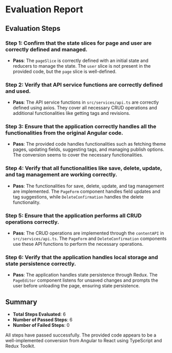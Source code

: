 # Evaluation Report

## Evaluation Steps

### Step 1: Confirm that the state slices for page and user are correctly defined and managed.
- **Pass**: The `pageSlice` is correctly defined with an initial state and reducers to manage the state. The `user` slice is not present in the provided code, but the `page` slice is well-defined.

### Step 2: Verify that API service functions are correctly defined and used.
- **Pass**: The API service functions in `src/services/api.ts` are correctly defined using axios. They cover all necessary CRUD operations and additional functionalities like getting tags and revisions.

### Step 3: Ensure that the application correctly handles all the functionalities from the original Angular code.
- **Pass**: The provided code handles functionalities such as fetching theme pages, updating fields, suggesting tags, and managing publish options. The conversion seems to cover the necessary functionalities.

### Step 4: Verify that all functionalities like save, delete, update, and tag management are working correctly.
- **Pass**: The functionalities for save, delete, update, and tag management are implemented. The `PageForm` component handles field updates and tag suggestions, while `DeleteConfirmation` handles the delete functionality.

### Step 5: Ensure that the application performs all CRUD operations correctly.
- **Pass**: The CRUD operations are implemented through the `contentAPI` in `src/services/api.ts`. The `PageForm` and `DeleteConfirmation` components use these API functions to perform the necessary operations.

### Step 6: Verify that the application handles local storage and state persistence correctly.
- **Pass**: The application handles state persistence through Redux. The `PageEditor` component listens for unsaved changes and prompts the user before unloading the page, ensuring state persistence.

## Summary

- **Total Steps Evaluated**: 6
- **Number of Passed Steps**: 6
- **Number of Failed Steps**: 0

All steps have passed successfully. The provided code appears to be a well-implemented conversion from Angular to React using TypeScript and Redux Toolkit.